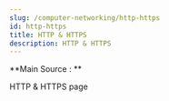 ```yaml
---
slug: /computer-networking/http-https
id: http-https
title: HTTP & HTTPS
description: HTTP & HTTPS
---
```


**Main Source : **

HTTP & HTTPS page
